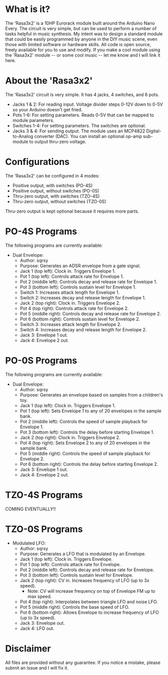 # What is it?

The 'Rasa3x2' is a 10HP Eurorack module built around the Arduino Nano Every. The circuit is very simple, but can be used to perform a number of tasks helpful in music synthesis. My intent was to design a standard module that could be easily programmed by anyone in the DIY music scene, even those with limited software or hardware skills. All code is open source, freely available for you to use and modify. If you make a cool module using the 'Rasa3x2' module -- or some cool music -- let me know and I will link it here.

# About the 'Rasa3x2'

The 'Rasa3x2' circuit is very simple. It has 4 jacks, 4 switches, and 6 pots.
* Jacks 1 & 2: For reading input. Voltage divider steps 0-12V down to 0-5V so your Arduino doesn't get fried.
* Pots 1-6: For setting parameters. Reads 0-5V that can be mapped to module parameters.
* Switches 1-4: For setting parameters. The switches are optional.
* Jacks 3 & 4: For sending output. The module uses an MCP4822 Digital-to-Analog converter (DAC). You can install an optional op-amp sub-module to output thru-zero voltage.

# Configurations

The 'Rasa3x2' can be configured in 4 modes:
* Positive output, with switches (PO-4S)
* Positive output, without switches (PO-0S)
* Thru-zero output, with switches (TZO-4S)
* Thru-zero output, without switches (TZO-0S)

Thru-zero output is kept optional because it requires more parts.

# PO-4S Programs

The following programs are currently available:

* Dual Envelope:
	* Author: sqrsy
	* Purpose: Generates an ADSR envelope from a gate signal.
	* Jack 1 (top left): Clock in. Triggers Envelope 1.
	* Pot 1 (top left): Controls attack rate for Envelope 1.
	* Pot 2 (middle left): Controls decay and release rate for Envelope 1.
	* Pot 3 (bottom left): Controls sustain level for Envelope 1.
	* Switch 1: Increases attack length for Envelope 1.
	* Switch 2: Increases decay and release length for Envelope 1.
	* Jack 2 (top right): Clock in. Triggers Envelope 2.
	* Pot 4 (top right): Controls attack rate for Envelope 2.
	* Pot 5 (middle right): Controls decay and release rate for Envelope 2.
	* Pot 6 (bottom right): Controls sustain level for Envelope 2.
	* Switch 3: Increases attack length for Envelope 2.
	* Switch 4: Increases decay and release length for Envelope 2.
	* Jack 3: Envelope 1 out.
	* Jack 4: Envelope 2 out.

# PO-0S Programs

The following programs are currently available:

* Dual Envelope:
	* Author: sqrsy
	* Purpose: Generates an envelope based on samples from a children's toy.
	* Jack 1 (top left): Clock in. Triggers Envelope 1.
	* Pot 1 (top left): Sets Envelope 1 to any of 20 envelopes in the sample bank.
	* Pot 2 (middle left): Controls the speed of sample playback for Envelope 1.
	* Pot 3 (bottom left): Controls the delay before starting Envelope 1.
	* Jack 2 (top right): Clock in. Triggers Envelope 2.
	* Pot 4 (top right): Sets Envelope 2 to any of 20 envelopes in the sample bank.
	* Pot 5 (middle right): Controls the speed of sample playback for Envelope 2.
	* Pot 6 (bottom right): Controls the delay before starting Envelope 2.
	* Jack 3: Envelope 1 out.
	* Jack 4: Envelope 2 out.

# TZO-4S Programs

COMING EVENTUALLY!!

# TZO-0S Programs

* Modulated LFO:
	* Author: sqrsy
	* Purpose: Generates a LFO that is modulated by an Envelope.
	* Jack 1 (top left): Clock in. Triggers Envelope.
	* Pot 1 (top left): Controls attack rate for Envelope.
	* Pot 2 (middle left): Controls decay and release rate for Envelope.
	* Pot 3 (bottom left): Controls sustain level for Envelope.
	* Jack 2 (top right): CV in. Increases frequency of LFO (up to 3x speed).
		* Note: CV will increase frequency on top of Envelope FM up to max speed.
	* Pot 4 (top right): Interpolates between triangle LFO and noise LFO.
	* Pot 5 (middle right): Controls the base speed of LFO.
	* Pot 6 (bottom right): Allows Envelope to increase frequency of LFO (up to 3x speed).
	* Jack 3: Envelope out.
	* Jack 4: LFO out.

# Disclaimer

All files are provided without any guarantee. If you notice a mistake, please submit an Issue and I will fix it.